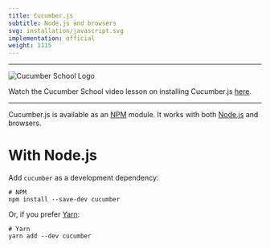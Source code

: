 ```yaml
---
title: Cucumber.js
subtitle: Node.js and browsers
svg: installation/javascript.svg
implementation: official
weight: 1115
---
```


----
![Cucumber School Logo](/img/cucumber-school-logo.png)

Watch the Cucumber School video lesson on installing Cucumber.js [here](https://school.cucumber.io/courses/take/bdd-with-cucumber-javascript/lessons/11261262-install-cucumber).

----

Cucumber.js is available as an [NPM](https://www.npmjs.com) module. It works with both [Node.js](https://nodejs.org/en/) and browsers.

# With Node.js

Add `cucumber` as a development dependency:

```shell
# NPM
npm install --save-dev cucumber
```

Or, if you prefer [Yarn](https://yarnpkg.com/en/):

```shell
# Yarn
yarn add --dev cucumber
```
